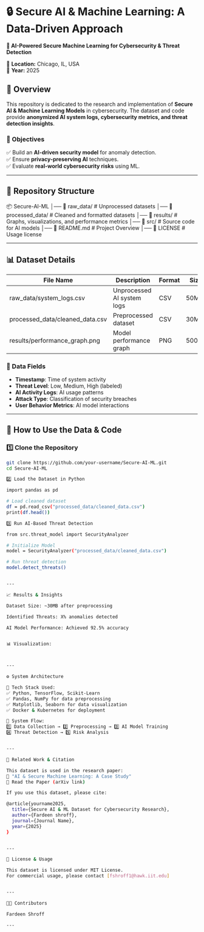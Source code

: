 # 🔒 Secure AI & Machine Learning: A Data-Driven Approach  
**📌 AI-Powered Secure Machine Learning for Cybersecurity & Threat Detection**  

📍 **Location:** Chicago, IL, USA  
📅 **Year:** 2025  

## 📖 Overview  
This repository is dedicated to the research and implementation of **Secure AI & Machine Learning Models** in cybersecurity. The dataset and code provide **anonymized AI system logs, cybersecurity metrics, and threat detection insights**.  

### 🎯 Objectives  
✅ Build an **AI-driven security model** for anomaly detection.  
✅ Ensure **privacy-preserving AI** techniques.  
✅ Evaluate **real-world cybersecurity risks** using ML.  

---

## 📂 Repository Structure

📦 Secure-AI-ML
│── 📁 raw_data/            # Unprocessed datasets
│── 📁 processed_data/      # Cleaned and formatted datasets
│── 📁 results/             # Graphs, visualizations, and performance metrics
│── 📁 src/                 # Source code for AI models
│── 📄 README.md            # Project Overview
│── 📄 LICENSE              # Usage license

---

## 📊 Dataset Details  

| File Name | Description | Format | Size |  
|-----------|------------|--------|------|  
| raw_data/system_logs.csv | Unprocessed AI system logs | CSV | 50MB |  
| processed_data/cleaned_data.csv | Preprocessed dataset | CSV | 30MB |  
| results/performance_graph.png | Model performance graph | PNG | 500KB |  

### 🔹 Data Fields  
- **Timestamp**: Time of system activity  
- **Threat Level**: Low, Medium, High (labeled)  
- **AI Activity Logs**: AI usage patterns  
- **Attack Type**: Classification of security breaches  
- **User Behavior Metrics**: AI model interactions  

---

## 🚀 How to Use the Data & Code  

### 1️⃣ Clone the Repository  
```bash
git clone https://github.com/your-username/Secure-AI-ML.git  
cd Secure-AI-ML

2️⃣ Load the Dataset in Python

import pandas as pd  

# Load cleaned dataset  
df = pd.read_csv("processed_data/cleaned_data.csv")  
print(df.head())

3️⃣ Run AI-Based Threat Detection

from src.threat_model import SecurityAnalyzer  

# Initialize Model  
model = SecurityAnalyzer("processed_data/cleaned_data.csv")  

# Run threat detection  
model.detect_threats()


---

📈 Results & Insights

Dataset Size: ~30MB after preprocessing

Identified Threats: X% anomalies detected

AI Model Performance: Achieved 92.5% accuracy


📊 Visualization:



---

⚙️ System Architecture

🔹 Tech Stack Used:
✅ Python, TensorFlow, Scikit-Learn
✅ Pandas, NumPy for data preprocessing
✅ Matplotlib, Seaborn for data visualization
✅ Docker & Kubernetes for deployment

📌 System Flow:
1️⃣ Data Collection → 2️⃣ Preprocessing → 3️⃣ AI Model Training
4️⃣ Threat Detection → 5️⃣ Risk Analysis


---

🔗 Related Work & Citation

This dataset is used in the research paper:
📄 "AI & Secure Machine Learning: A Case Study"
🔗 Read the Paper (arXiv link)

If you use this dataset, please cite:

@article{yourname2025,  
  title={Secure AI & ML Dataset for Cybersecurity Research},  
  author={Fardeen shroff},  
  journal={Journal Name},  
  year={2025}  
}


---

📜 License & Usage

This dataset is licensed under MIT License.
For commercial usage, please contact [fshroff1@hawk.iit.edu]


---

👨‍💻 Contributors

Fardeen Shroff

---

